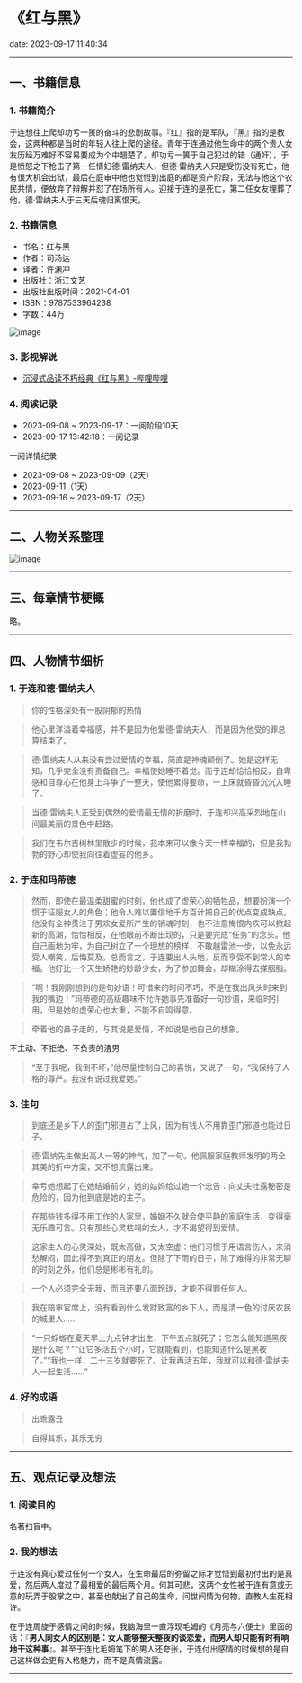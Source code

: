 # 《红与黑》
date: 2023-09-17 11:40:34

---

## 一、书籍信息

### 1. 书籍简介

于连想往上爬却功亏一篑的奋斗的悲剧故事。『红』指的是军队，『黑』指的是教会，这两种都是当时的年轻人往上爬的途径。青年于连通过他生命中的两个贵人女友历经万难好不容易要成为个中翘楚了，却功亏一篑于自己犯过的错（通奸），于是愤怒之下枪击了第一任情妇德·雷纳夫人，但德·雷纳夫人只是受伤没有死亡，他有很大机会出狱，最后在庭审中他也觉悟到出庭的都是资产阶段，无法与他这个农民共情，便放弃了辩解并怼了在场所有人。迎接于连的是死亡，第二任女友埋葬了他，德·雷纳夫人于三天后魂归离恨天。


### 2. 书籍信息

- 书名：红与黑
- 作者：司汤达
- 译者：许渊冲
- 出版社：浙江文艺
- 出版社出版时间：2021-04-01
- ISBN：9787533964238
- 字数：44万

![image](https://z1.ax1x.com/2023/09/17/pPhVUBV.png)

### 3. 影视解说

- [沉浸式品读不朽经典《红与黑》-哔哩哔哩](https://www.bilibili.com/video/BV1zj411U7mw)

### 4. 阅读记录

- 2023-09-08 ~ 2023-09-17：一阅阶段10天
- 2023-09-17 13:42:18：一阅记录

一阅详情纪录
- 2023-09-08 ~ 2023-09-09（2天）
- 2023-09-11（1天）
- 2023-09-16 ~ 2023-09-17（2天）

---

## 二、人物关系整理

![image](https://z1.ax1x.com/2023/09/17/pPhZFbV.jpg)

---

## 三、每章情节梗概

略。

---

## 四、人物情节细析

### 1. 于连和德·雷纳夫人

> 你的性格深处有一股阴郁的热情

> 他心里洋溢着幸福感，并不是因为他爱德·雷纳夫人，而是因为他受的罪总算结束了。

> 德·雷纳夫人从来没有尝过爱情的幸福，简直是神魂颠倒了。她是这样无知，几乎完全没有责备自己。幸福使她睡不着觉。而于连却恰恰相反，自卑感和自尊心在他身上斗争了一整天，使他累得要命，一上床就昏昏沉沉入睡了。

> 当德·雷纳夫人正受到偶然的爱情最无情的折磨时，于连却兴高采烈地在山间最美丽的景色中赶路。

> 我们在韦尔吉树林里散步的时候，我本来可以像今天一样幸福的，但是我勃勃的野心却使我向往着虚妄的他乡。


### 2. 于连和玛蒂德

> 然而，即使在最温柔甜蜜的时刻，他也成了虚荣心的牺牲品，想要扮演一个惯于征服女人的角色；他令人难以置信地千方百计把自己的优点变成缺点。他没有全神贯注于男欢女爱所产生的销魂时刻，也不注意悔恨内疚可以掀起新的高潮，恰恰相反，在他眼前不断出现的，只是要完成“任务”的念头。他自己画地为牢，为自己树立了一个理想的榜样，不敢越雷池一步，以免永远受人嘲笑，后悔莫及。总而言之，于连要出人头地，反而享受不到常人的幸福。他好比一个天生娇艳的妙龄少女，为了参加舞会，却糊涂得去搽胭脂。

> “啊！我刚刚想到的是句妙语！可惜来的时间不巧，不是在我出风头时来到我的嘴边！”玛蒂德的高级趣味不允许她事先准备好一句妙语，来临时引用，但是她的虚荣心也太重，不能不自鸣得意。

> 牵着他的鼻子走的，与其说是爱情，不如说是他自己的想象。

不主动、不拒绝、不负责的渣男
> “至于我呢，我倒不坏，”他尽量控制自己的喜悦，又说了一句，“我保持了人格的尊严。我没有说过我爱她。”

### 3. 佳句

> 到底还是乡下人的歪门邪道占了上风，因为有钱人不用靠歪门邪道也能过日子。

> 德·雷纳先生做出高人一等的神气，加了一句。他佩服家庭教师发明的两全其美的折中方案，又不想流露出来。

> 幸亏她想起了在她结婚前夕，她的姑妈给过她一个忠告：向丈夫吐露秘密是危险的，因为他到底是她的主子。

> 在那些钱多得不用工作的人家里，婚姻不久就会使平静的家庭生活，变得毫无乐趣可言。只有那些心灵枯竭的女人，才不渴望得到爱情。

> 这家主人的心灵深处，既太高傲，又太空虚：他们习惯于用语言伤人，来消愁解闷，因此得不到真正的朋友。但除了下雨的日子，除了难得的非常无聊的时刻之外，他们总是彬彬有礼的。

> 一个人必须完全无我，而且还要八面玲珑，才能不得罪任何人。

> 我在陪审官席上，没有看到什么发财致富的乡下人，而是清一色的讨厌农民的城里人……

> “一只蜉蝣在夏天早上九点钟才出生，下午五点就死了；它怎么能知道黑夜是什么呢？”“让它多活五个小时，它就能看到，也能知道什么是黑夜了。”“我也一样，二十三岁就要死了。让我再活五年，我就可以和德·雷纳夫人一起生活……”


### 4. 好的成语

> 出乖露丑

> 自得其乐，其乐无穷

---

## 五、观点记录及想法

### 1. 阅读目的

名著扫盲中。

### 2. 我的想法 

于连没有真心爱过任何一个女人，在生命最后的弥留之际才觉悟到最初付出的是真爱，然后两人度过了最相爱的最后两个月。何其可悲，这两个女性被于连有意或无意的玩弄于股掌之中，甚至也献出了自己的生命，问世间情为何物，直教人生死相许。

在于连周旋于感情之间的时候，我脑海里一直浮现毛姆的《月亮与六便士》里面的话：『**男人同女人的区别是：女人能够整天整夜的谈恋爱，而男人却只能有时有响地干这种事**』。甚至于连比毛姆笔下的男人还夸张，于连付出感情的时候想的是自己这样做会更有人格魅力，而不是真情流露。

---

